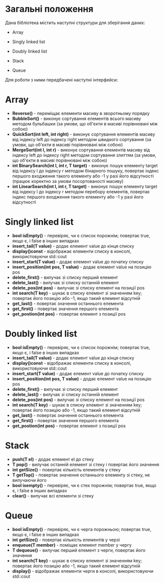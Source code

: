 # Загальні положення

Дана бібліотека містить наступні структури для зберігання даних:

* Array

* Singly linked list

* Doubly linked list

* Stack

* Queue

Для роботи з ними передбачені наступні інтерфейси:

# Array

* **Reverse()** - переміщає елементи масиву в зворотньому порядку
* **BubbleSort()** - виконує сортування елементів всього масиву методом бульбашки (за умови, що об'єкти в масиві порівнювані між собою)
* **QuickSort(int left, int right)** - виконує сортування елементів масиву від індексу left до індексу right методом швидкого сортування (за умови, що об'єкти в масиві порівнювані між собою)
*	**MergeSort(int l, int r)** - виконує сортування елементів масиву від індексу left до індексу right методом сортування злиттям (за умови, що об'єкти в масиві порівнювані між собою)
* **int BinarySearch(int l, int r, T target)** - виконує пошук елементу target від індексу l до індексу r методом бінарного пошуку, повертає індекс першого входження такого елементу або -1 у разі його відсутності (працює коректно за умови посортованості масиву)
* **int LinearSearch(int l, int r, T target)** - виконує пошук елементу target від індексу l до індексу r методом перебору елементів, повертає індекс першого входження такого елементу або -1 у разі його відсутності

# Singly linked list

* **bool isEmpty()** - перевіряє, чи є список порожнім; повертає true, якщо є, і false в інших випадках
* **insert_tail(T value)** - додає елемент value до кінця списку
*	**display()const** - відображає елементи списку в консолі, використовуючи std::cout
*	**insert_start(T value)** - додає елемент value до початку списку
*	**insert_position(int pos, T value)** - додає елемент value на позицію pos
*	**delete_first()** - вилучає зі списку перший елемент
*	**delete_last()** - вилучає зі списку останній елемент
*	**delete_pos(int pos)** - вилучає зі списку елемент на позиції pos
*	**int search(T key)** - шукає в списку елемент зі значенням key; повертає його позицію або -1, якщо такий елемент відсутній
*	**get_last()** - повертає значення останнього елемента
*	**get_first()** - повертає значення першого елемента
*	**get_postion(int pos)** - повертає елемент з позиції pos

# Doubly linked list

* **bool isEmpty()** - перевіряє, чи є список порожнім; повертає true, якщо є, і false в інших випадках
* **insert_tail(T value)** - додає елемент value до кінця списку
*	**display()const** - відображає елементи списку в консолі, використовуючи std::cout
*	**insert_start(T value)** - додає елемент value до початку списку
*	**insert_position(int pos, T value)** - додає елемент value на позицію pos
*	**delete_first()** - вилучає зі списку перший елемент
*	**delete_last()** - вилучає зі списку останній елемент
*	**delete_pos(int pos)** - вилучає зі списку елемент на позиції pos
*	**int search(T key)** - шукає в списку елемент зі значенням key; повертає його позицію або -1, якщо такий елемент відсутній
*	**get_last()** - повертає значення останнього елемента
*	**get_first()** - повертає значення першого елемента
*	**get_postion(int pos)** - повертає елемент з позиції pos

# Stack

*	**push(T el)** - додає елемент el до стеку
*	**T pop()** - вилучає останній елемент зі стеку і повертає його значення
*	**int getSize()** - повертає кількість елементів у стеку
*	**T getTop()** - повертає значення останнього елементу зі стеку, не вилучаючи його
*	**bool isempty()** - перевіряє, чи є стек порожнім; повертає true, якщо є, і false в інших випадках
*	**clear()** - вилучає всі елементи зі стеку

# Queue 

* **bool isEmpty()** - перевіряє, чи є черга порожньою; повертає true, якщо є, і false в інших випадках
*	**int getSize()** - повертає кількість елементів у черзі
*	**enqueue(T member)** - поміщає елемент member у чергу
*	**T dequeue()** - вилучає перший елемент з черги, повертає його значення
*	**int search(T key)** - шукає в списку елемент зі значенням key; повертає його позицію або -1, якщо такий елемент відсутній
*	**display()** - відображає елементи черги в консолі, використовуючи std::cout
